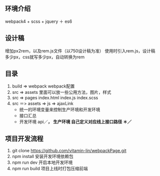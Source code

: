 ## 环境介绍
  webpack4 + scss + jquery ＋ es6

## 设计稿
  增加px2rem，以及rem.js文件（以750设计稿为准）
  使用时引入rem.js，设计稿多少px，css就写多少px，自动转换为rem

## 目录
  1. build => webpack
    webpack配置
  2. src => assets
    里面可以放一些公用方法，图片，样式
  3. src => pages
    index.html index.js index.scss
  4. src ＝> assets => js => ajaxLink
      *  统一的环境变量来控制生产环境和开发环境
      *  接口汇总
      *  开发环境 api／**，
         生产环境 自己定义对应线上接口路径 ＊／**

## 项目开发流程
  1. git clone https://github.com/vitamin-lin/webpackPage.git
  2. npm install 安装开发环境依赖包
  3. npm run dev 开启本地开发环境
  4. npm run build 项目上线时打包压缩前端
